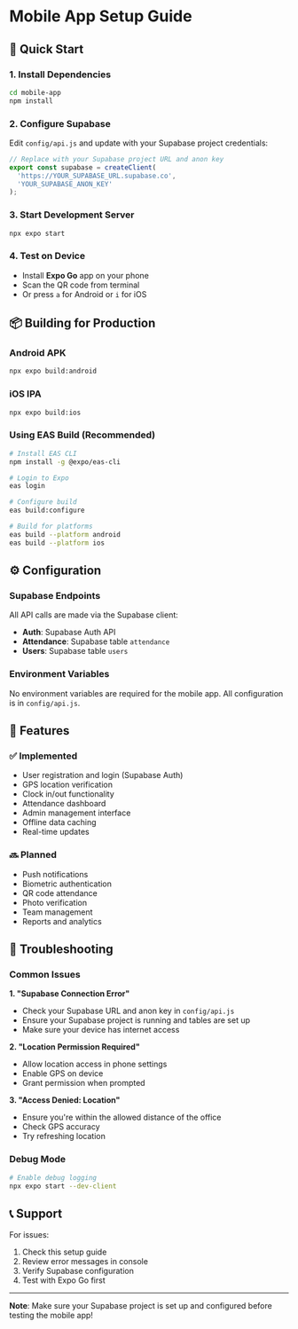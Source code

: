 # Mobile App Setup Guide

## 🚀 Quick Start

### 1. Install Dependencies
```bash
cd mobile-app
npm install
```

### 2. Configure Supabase
Edit `config/api.js` and update with your Supabase project credentials:

```javascript
// Replace with your Supabase project URL and anon key
export const supabase = createClient(
  'https://YOUR_SUPABASE_URL.supabase.co',
  'YOUR_SUPABASE_ANON_KEY'
);
```

### 3. Start Development Server
```bash
npx expo start
```

### 4. Test on Device
- Install **Expo Go** app on your phone
- Scan the QR code from terminal
- Or press `a` for Android or `i` for iOS

## 📦 Building for Production

### Android APK
```bash
npx expo build:android
```

### iOS IPA
```bash
npx expo build:ios
```

### Using EAS Build (Recommended)
```bash
# Install EAS CLI
npm install -g @expo/eas-cli

# Login to Expo
eas login

# Configure build
eas build:configure

# Build for platforms
eas build --platform android
eas build --platform ios
```

## ⚙️ Configuration

### Supabase Endpoints
All API calls are made via the Supabase client:

- **Auth**: Supabase Auth API
- **Attendance**: Supabase table `attendance`
- **Users**: Supabase table `users`

### Environment Variables
No environment variables are required for the mobile app. All configuration is in `config/api.js`.

## 📝 Features

### ✅ Implemented
- User registration and login (Supabase Auth)
- GPS location verification
- Clock in/out functionality
- Attendance dashboard
- Admin management interface
- Offline data caching
- Real-time updates

### 🔜 Planned
- Push notifications
- Biometric authentication
- QR code attendance
- Photo verification
- Team management
- Reports and analytics

## 🐞 Troubleshooting

### Common Issues

**1. "Supabase Connection Error"**
- Check your Supabase URL and anon key in `config/api.js`
- Ensure your Supabase project is running and tables are set up
- Make sure your device has internet access

**2. "Location Permission Required"**
- Allow location access in phone settings
- Enable GPS on device
- Grant permission when prompted

**3. "Access Denied: Location"**
- Ensure you're within the allowed distance of the office
- Check GPS accuracy
- Try refreshing location

### Debug Mode
```bash
# Enable debug logging
npx expo start --dev-client
```

## 📞 Support

For issues:
1. Check this setup guide
2. Review error messages in console
3. Verify Supabase configuration
4. Test with Expo Go first

---

**Note**: Make sure your Supabase project is set up and configured before testing the mobile app! 